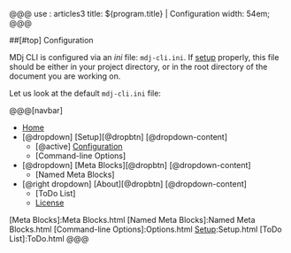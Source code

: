 @@@
use : articles3
title: ${program.title} | Configuration
width: 54em;
@@@


##[#top] Configuration

MDj CLI is configured via an _ini_ file: `mdj-cli.ini`.  If [setup] properly,
this file should be either in your project directory, or in the root directory of the
document you are working on.

Let us look at the default `mdj-cli.ini` file:

[setup]:Setup.html

@@@[navbar]
- [Home]
- [@dropdown] [Setup][@dropbtn]
[@dropdown-content]
    - [@active] [Configuration](#)
    - [Command-line Options]
- [@dropdown] [Meta Blocks][@dropbtn]
[@dropdown-content]
    - [Named Meta Blocks]
- [@right dropdown] [About][@dropbtn]
[@dropdown-content]
    - [ToDo List]
    - [License]

[About]:About.html
[Configuration]:Configuration.html
[Home]:index.html
[License]:LICENSE.html
[Meta Blocks]:Meta Blocks.html
[Named Meta Blocks]:Named Meta Blocks.html
[Command-line Options]:Options.html
[Setup]:Setup.html
[ToDo List]:ToDo.html
@@@
